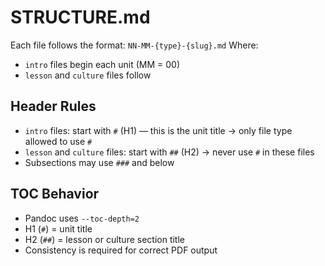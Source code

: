# STRUCTURE.md

Each file follows the format:
`NN-MM-{type}-{slug}.md`
Where:
- `intro` files begin each unit (MM = 00)
- `lesson` and `culture` files follow

## Header Rules

- `intro` files: start with `#` (H1) — this is the unit title
  → only file type allowed to use `#`
- `lesson` and `culture` files: start with `##` (H2)
  → never use `#` in these files
- Subsections may use `###` and below

## TOC Behavior

- Pandoc uses `--toc-depth=2`
- H1 (`#`) = unit title
- H2 (`##`) = lesson or culture section title
- Consistency is required for correct PDF output
